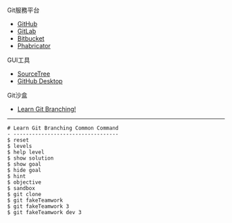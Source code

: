 Git服務平台
- [GitHub](https://github.com/)
- [GitLab](https://about.gitlab.com/)
- [Bitbucket](https://bitbucket.org/product/)
- [Phabricator](https://www.phacility.com/phabricator/)

GUI工具
- [SourceTree](https://www.sourcetreeapp.com/)
- [GitHub Desktop](https://desktop.github.com/)

Git沙盒
- [Learn Git Branching!](https://learngitbranching.js.org/?locale=zh_TW)

---

```
# Learn Git Branching Common Command
- ----------------------------------
$ reset
$ levels
$ help level
$ show solution
$ show goal
$ hide goal
$ hint
$ objective
$ sandbox
$ git clone
$ git fakeTeamwork
$ git fakeTeamwork 3
$ git fakeTeamwork dev 3
```